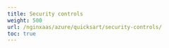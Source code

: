 ```yaml
---
title: Security controls
weight: 500
url: /nginxaas/azure/quicksart/security-controls/
toc: true
---
```

